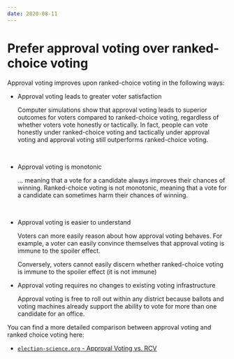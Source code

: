 ```yaml
---
date: 2020-08-11
---
```


# Prefer approval voting over ranked-choice voting

Approval voting improves upon ranked-choice voting in the following ways:

* Approval voting leads to greater voter satisfaction

  Computer simulations show that approval voting leads to superior outcomes for
  voters compared to ranked-choice voting, regardless of whether voters vote
  honestly or tactically.  In fact, people can vote honestly under ranked-choice
  voting and tactically under approval voting and approval voting still
  outperforms ranked-choice voting.

  <br/>

* Approval voting is monotonic

  … meaning that a vote for a candidate always improves their chances of
  winning.  Ranked-choice voting is not monotonic, meaning that a vote for a
  candidate can sometimes harm their chances of winning.

  <br/>

* Approval voting is easier to understand

  Voters can more easily reason about how approval voting behaves.  For example,
  a voter can easily convince themselves that approval voting is immune to the
  spoiler effect.

  Conversely, voters cannot easily discern whether ranked-choice voting is
  immune to the spoiler effect (it is not immune)

* Approval voting requires no changes to existing voting infrastructure

  Approval voting is free to roll out within any district because ballots and
  voting machines already support the ability to vote for more than one
  candidate for an office.

You can find a more detailed comparison between approval voting and ranked
choice voting here:

* [`election-science.org` - Approval Voting vs. RCV](https://www.electionscience.org/library/approval-voting-versus-irv/)
